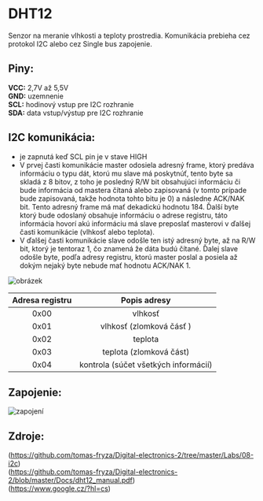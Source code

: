 # DHT12

Senzor na meranie vlhkosti a teploty prostredia. Komunikácia prebieha cez protokol I2C alebo cez Single bus zapojenie.

## Piny:

**VCC:** 2,7V až 5,5V  
**GND:** uzemnenie  
**SCL:** hodinový vstup pre I2C rozhranie  
**SDA:** data vstup/výstup pre I2C rozhranie  

## I2C komunikácia:

- je zapnutá keď SCL pin je v stave HIGH  
- V prvej časti komunikácie master odosiela adresný frame, ktorý predáva informáciu o typu dát, ktorú mu slave má poskytnúť, tento byte sa skladá z 8 bitov, z toho je posledný R/W bit obsahujúci informáciu či bude informácia od mastera čítaná alebo zapisovaná (v tomto prípade bude zapisovaná, takže hodnota tohto bitu je 0) a následne ACK/NAK bit. Tento adresný frame má mať dekadickú hodnotu 184. Ďalší byte ktorý bude odoslaný obsahuje informáciu o adrese registru, táto informácia hovorí akú informáciu má slave preposlať masterovi v ďalšej časti komunikácie (vlhkosť alebo teplota).  
- V ďalšej časti komunikácie slave odošle ten istý adresný byte, až na R/W bit, ktorý je tentoraz 1, čo znamená že dáta budú čítané. Ďalej slave odošle byte, podľa adresy registru, ktorú master poslal a posiela až dokým nejaký byte nebude mať hodnotu ACK/NAK 1.

![obrázek](https://github.com/tomas-fryza/Digital-electronics-2/blob/master/Labs/08-i2c/Images/i2c_protocol.jpg)

   | **Adresa registru** | **Popis adresy**                     |
   |         :-:         |        :-:                           |
   | 0x00                | vlhkosť                              |
   | 0x01                | vlhkosť (zlomková čásť )             |
   | 0x02                | teplota                              |
   | 0x03                | teplota (zlomková část)              |
   | 0x04                | kontrola (súčet všetkých informácií) |
   
   ## Zapojenie:
   
   ![zapojení](https://content.instructables.com/ORIG/FH0/4TQU/JB2S55SA/FH04TQUJB2S55SA.png?auto=webp&fit=bounds&frame=1&width=1024)
   
   ## Zdroje:
   (https://github.com/tomas-fryza/Digital-electronics-2/tree/master/Labs/08-i2c)  
   (https://github.com/tomas-fryza/Digital-electronics-2/blob/master/Docs/dht12_manual.pdf)  
   (https://www.google.cz/?hl=cs)
   
   



   
